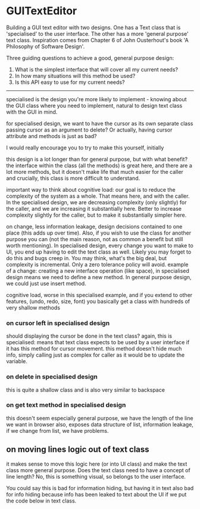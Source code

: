 # GUITextEditor
Building a GUI text editor with two designs. One has a Text class that is 'specialised' to the user interface. The other has a more 'general purpose' text class. Inspiration comes from Chapter 6 of John Ousterhout's book 'A Philosophy of Software Design'.

Three guiding questions to achieve a good, general purpose design:

1. What is the simplest interface that will cover all my current needs?
2. In how many situations will this method be used?
3. Is this API easy to use for my current needs?

----

specialised is the design you're more likely to implement - knowing about the GUI class where
you need to implement, natural to design text class with the GUI in mind. 

for specialised design, we want to have the cursor as its own separate class
passing cursor as an argument to delete? Or actually, having cursor attribute and
methods is just as bad?

I would really encourage you to try to make this yourself, initially

this design is a lot longer than for general purpose, but with what benefit? 
the interface within the class (all the methods) is great here, and there are
a lot more methods, but it doesn't make life that much easier for the caller
and crucially, this class is more difficult to understand. 

important way to think about cognitive load: our goal is to reduce the complexity 
of the system as a whole. That means here, and with the caller. In the specialised
design, we are decreasing complexity (only slightly) for the caller, and we are 
increasing it substantially here. Better to increase complexity slightly for the 
caller, but to make it substantially simpler here. 

on change, less information leakage, design decisions contained to one place (this adds up over time).
Also, if you wish to use the class for another purpose you can (not the main reason, 
not as common a benefit but still worth mentioning). In specialised design, every change
you want to make to UI, you end up having to edit the text class as well. Likely you may forget
to do this and bugs creep in. You may think, what's the big deal, but complexity is incremental. 
Only a zero tolerance policy will avoid. 
example of a change: creating a new interface operation (like space), in specialised design
means we need to define a new method. In general purpose design, we could just use insert method.

cognitive load, worse in this specialised example, and if you extend to other features, (undo, redo, size, font)
you basically get a class with hundreds of very shallow methods

### on cursor left in specialised design
should displaying the cursor be done in the text class?
again, this is specialised: means that text class expects
to be used by a user interface if it has this method for cursor movement. 
this method doesn't hide much info, simply calling just as complex for caller
as it would be to update the variable. 

### on delete in specialised design
this is quite a shallow class and is also very similar to backspace

### on get text method in specialised design 
this doesn't seem especially general purpose, we have the length of the line we want in browser
also, exposes data structure of list, information leakage, if we change from list, we have problems. 

## on moving lines logic out of text class 
it makes sense to move this logic here (or into UI class) and make the text class more
general purpose. Does the text class need to have a concept of line
length? No, this is something visual, so belongs to the user 
interface. 

You could say this is bad for information hiding, but having it in text also bad for info hiding
because info has been leaked to text about the UI if we put the code below in text class. 